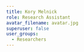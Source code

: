 ```yaml
---
title: Kory Melnick
role: Research Assistant
avatar_filename: avatar.jpg
superuser: false
user_groups:
  - Researchers
---
```

